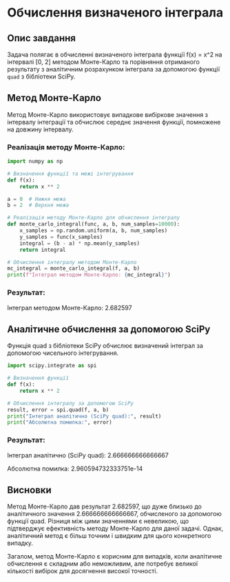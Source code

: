# Обчислення визначеного інтеграла

## Опис завдання

Задача полягає в обчисленні визначеного інтеграла функції f(x) = x^2 на інтервалі [0, 2] методом Монте-Карло та порівняння отриманого результату з аналітичним розрахунком інтеграла за допомогою функції `quad` з бібліотеки SciPy.

## Метод Монте-Карло

Метод Монте-Карло використовує випадкове вибіркове значення з інтервалу інтеграції та обчислює середнє значення функції, помножене на довжину інтервалу.

### Реалізація методу Монте-Карло:

```python
import numpy as np

# Визначення функції та межі інтегрування
def f(x):
    return x ** 2

a = 0  # Нижня межа
b = 2  # Верхня межа

# Реалізація методу Монте-Карло для обчислення інтегралу
def monte_carlo_integral(func, a, b, num_samples=10000):
    x_samples = np.random.uniform(a, b, num_samples)
    y_samples = func(x_samples)
    integral = (b - a) * np.mean(y_samples)
    return integral

# Обчислення інтегралу методом Монте-Карло
mc_integral = monte_carlo_integral(f, a, b)
print(f"Інтеграл методом Монте-Карло: {mc_integral}")
```

### Результат:
Інтеграл методом Монте-Карло: 2.682597

## Аналітичне обчислення за допомогою SciPy

Функція quad з бібліотеки SciPy обчислює визначений інтеграл за допомогою чисельного інтегрування.

```python
import scipy.integrate as spi

# Визначення функції
def f(x):
    return x ** 2

# Обчислення інтегралу за допомогою SciPy
result, error = spi.quad(f, a, b)
print("Інтеграл аналітично (SciPy quad):", result)
print("Абсолютна помилка:", error)

```

### Результат:
Інтеграл аналітично (SciPy quad): 2.666666666666667

Абсолютна помилка: 2.960594732333751e-14

## Висновки

Метод Монте-Карло дав результат 2.682597, що дуже близько до аналітичного значення 2.666666666666667, обчисленого за допомогою функції quad. Різниця між цими значеннями є невеликою, що підтверджує ефективність методу Монте-Карло для даної задачі. Однак, аналітичний метод є більш точним і швидким для цього конкретного випадку.

Загалом, метод Монте-Карло є корисним для випадків, коли аналітичне обчислення є складним або неможливим, але потребує великої кількості вибірок для досягнення високої точності.